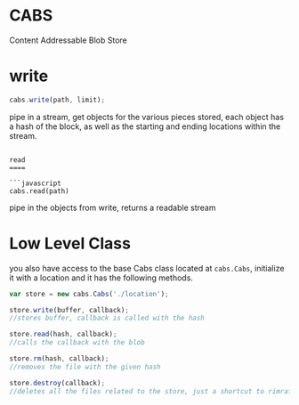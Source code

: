 CABS
====

Content Addressable Blob Store

write
====

```javascript
cabs.write(path, limit);
```

pipe in a stream, get objects for the various pieces stored, each object has a hash of the block, as well as the starting and ending locations within the stream.
```

read
====

```javascript
cabs.read(path)
```

pipe in the objects from write, returns a readable stream

Low Level Class
=====

you also have access to the base Cabs class located at `cabs.Cabs`, initialize it with a location and it has the following methods.

```javascript
var store = new cabs.Cabs('./location');

store.write(buffer, callback);
//stores buffer, callback is called with the hash

store.read(hash, callback);
//calls the callback with the blob

store.rm(hash, callback);
//removes the file with the given hash

store.destroy(callback);
//deletes all the files related to the store, just a shortcut to rimraf so beaware.
```